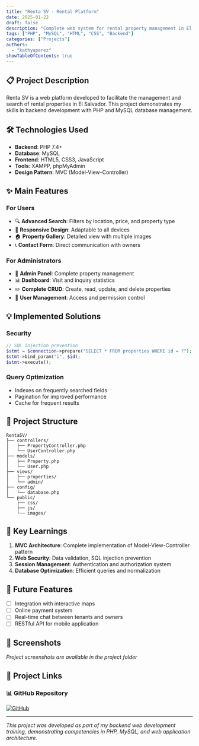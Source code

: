 ```yaml
---
title: "Renta SV - Rental Platform"
date: 2025-01-22
draft: false
description: "Complete web system for rental property management in El Salvador"
tags: ["PHP", "MySQL", "HTML", "CSS", "Backend"]
categories: ["Projects"]
authors:
  - "kathyaperez"
showTableOfContents: true
---
```


## 📋 Project Description

Renta SV is a web platform developed to facilitate the management and search of rental properties in El Salvador. This project demonstrates my skills in backend development with PHP and MySQL database management.

## 🛠️ Technologies Used

- **Backend**: PHP 7.4+
- **Database**: MySQL
- **Frontend**: HTML5, CSS3, JavaScript
- **Tools**: XAMPP, phpMyAdmin
- **Design Pattern**: MVC (Model-View-Controller)

## ✨ Main Features

### For Users
- 🔍 **Advanced Search**: Filters by location, price, and property type
- 📱 **Responsive Design**: Adaptable to all devices
- 🏠 **Property Gallery**: Detailed view with multiple images
- 📞 **Contact Form**: Direct communication with owners

### For Administrators
- 🔐 **Admin Panel**: Complete property management
- 📊 **Dashboard**: Visit and inquiry statistics
- ✏️ **Complete CRUD**: Create, read, update, and delete properties
- 👥 **User Management**: Access and permission control

## 💡 Implemented Solutions

### Security
```php
// SQL injection prevention
$stmt = $connection->prepare("SELECT * FROM properties WHERE id = ?");
$stmt->bind_param("i", $id);
$stmt->execute();
```

### Query Optimization
- Indexes on frequently searched fields
- Pagination for improved performance
- Cache for frequent results

## 📂 Project Structure

```
RentaSV/
├── controllers/
│   ├── PropertyController.php
│   └── UserController.php
├── models/
│   ├── Property.php
│   └── User.php
├── views/
│   ├── properties/
│   └── admin/
├── config/
│   └── database.php
└── public/
    ├── css/
    ├── js/
    └── images/
```

## 🎯 Key Learnings

1. **MVC Architecture**: Complete implementation of Model-View-Controller pattern
2. **Web Security**: Data validation, SQL injection prevention
3. **Session Management**: Authentication and authorization system
4. **Database Optimization**: Efficient queries and normalization

## 🚀 Future Features

- [ ] Integration with interactive maps
- [ ] Online payment system
- [ ] Real-time chat between tenants and owners
- [ ] RESTful API for mobile application

## 📸 Screenshots

*Project screenshots are available in the project folder*

## 🔗 Project Links

### 📊 GitHub Repository

[![GitHub](https://img.shields.io/badge/GitHub-PBS--Mentoring--3era--Edicion%2FRentalKathyaPerez-181717?style=for-the-badge&logo=github)](https://github.com/PBS-Mentoring-3era-Edicion/RentalKathyaPerez)

---

*This project was developed as part of my backend web development training, demonstrating competencies in PHP, MySQL, and web application architecture.*